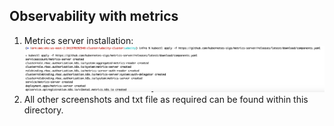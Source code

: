 ## Observability with metrics

1. Metrics server installation: ![localImage](./metrics_server_installation.png)
2. All other screenshots and txt file as required can be found within this directory.
